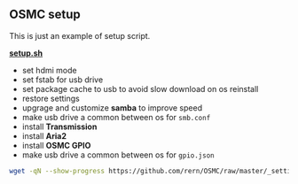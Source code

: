 OSMC setup
---

This is just an example of setup script.  

[**setup.sh**](https://github.com/rern/OSMC/blob/master/_settings/setup.sh)
- set hdmi mode
- set fstab for usb drive
- set package cache to usb to avoid slow download on os reinstall
- restore settings
- upgrage and customize **samba** to improve speed
- make usb drive a common between os for `smb.conf`
- install **Transmission**
- install **Aria2**
- install **OSMC GPIO**
- make usb drive a common between os for `gpio.json`
```sh
wget -qN --show-progress https://github.com/rern/OSMC/raw/master/_settings/setup.sh; chmod +x setup.sh; ./setup.sh
```
